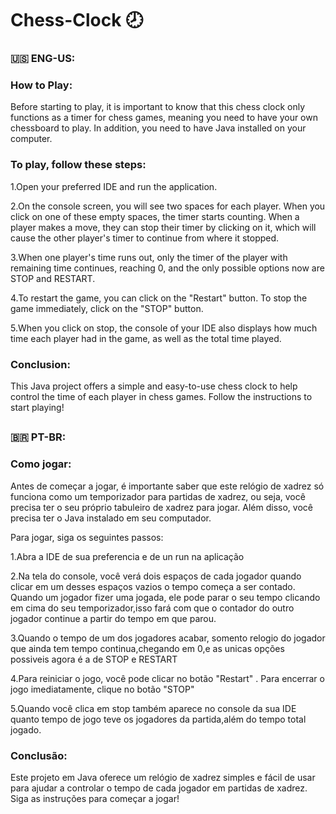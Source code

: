 # Chess-Clock 🕗

### 🇺🇸 ENG-US:

### How to Play:

Before starting to play, it is important to know that this chess clock only functions as a timer for chess games, meaning you need to have your own chessboard to play. In addition, you need to have Java installed on your computer.

### To play, follow these steps:

1.Open your preferred IDE and run the application.

2.On the console screen, you will see two spaces for each player. When you click on one of these empty spaces, the timer starts counting. When a player makes a move, they can stop their timer by clicking on it, which will cause the other player's timer to continue from where it stopped.

3.When one player's time runs out, only the timer of the player with remaining time continues, reaching 0, and the only possible options now are STOP and RESTART.

4.To restart the game, you can click on the "Restart" button. To stop the game immediately, click on the "STOP" button.

5.When you click on stop, the console of your IDE also displays how much time each player had in the game, as well as the total time played.

### Conclusion:

This Java project offers a simple and easy-to-use chess clock to help control the time of each player in chess games. Follow the instructions to start playing!

##

### 🇧🇷 PT-BR:

### Como jogar:

Antes de começar a jogar, é importante saber que este relógio de xadrez só funciona como um temporizador para partidas de xadrez, ou seja, você precisa ter o seu próprio tabuleiro de xadrez para jogar. Além disso, você precisa ter o Java instalado em seu computador.

Para jogar, siga os seguintes passos:

1.Abra a IDE de sua preferencia e de un run na aplicação

2.Na tela do console, você verá dois espaços de cada jogador quando clicar em um desses espaços vazios o tempo começa a ser contado. Quando um jogador fizer uma jogada, ele pode parar o seu tempo clicando em cima do seu temporizador,isso fará com que o contador do outro jogador continue a partir do tempo em que parou.

3.Quando o tempo de um dos jogadores acabar, somento relogio do jogador que ainda tem tempo continua,chegando em 0,e as unicas opções possiveis agora é a de STOP e RESTART

4.Para reiniciar o jogo, você pode clicar no botão "Restart" . Para encerrar o jogo imediatamente, clique no botão "STOP"

5.Quando você clica em stop também aparece no console da sua IDE quanto tempo de jogo teve os jogadores da partida,além do tempo total jogado.

### Conclusão:

Este projeto em Java oferece um relógio de xadrez simples e fácil de usar para ajudar a controlar o tempo de cada jogador em partidas de xadrez. Siga as instruções para começar a jogar!
